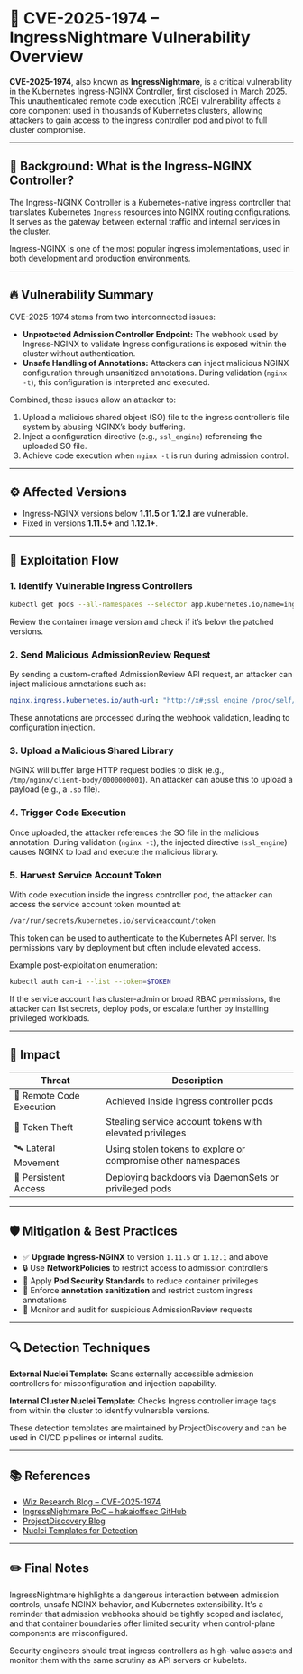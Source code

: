 # 🚨 CVE-2025-1974 – IngressNightmare Vulnerability Overview

**CVE-2025-1974**, also known as **IngressNightmare**, is a critical vulnerability in the Kubernetes Ingress-NGINX Controller, first disclosed in March 2025. This unauthenticated remote code execution (RCE) vulnerability affects a core component used in thousands of Kubernetes clusters, allowing attackers to gain access to the ingress controller pod and pivot to full cluster compromise.

---

## 📌 Background: What is the Ingress-NGINX Controller?

The Ingress-NGINX Controller is a Kubernetes-native ingress controller that translates Kubernetes `Ingress` resources into NGINX routing configurations. It serves as the gateway between external traffic and internal services in the cluster.

Ingress-NGINX is one of the most popular ingress implementations, used in both development and production environments.

---

## 🔥 Vulnerability Summary

CVE-2025-1974 stems from two interconnected issues:

- **Unprotected Admission Controller Endpoint:** The webhook used by Ingress-NGINX to validate Ingress configurations is exposed within the cluster without authentication.
- **Unsafe Handling of Annotations:** Attackers can inject malicious NGINX configuration through unsanitized annotations. During validation (`nginx -t`), this configuration is interpreted and executed.

Combined, these issues allow an attacker to:

1. Upload a malicious shared object (SO) file to the ingress controller’s file system by abusing NGINX’s body buffering.
2. Inject a configuration directive (e.g., `ssl_engine`) referencing the uploaded SO file.
3. Achieve code execution when `nginx -t` is run during admission control.

---

## ⚙️ Affected Versions

- Ingress-NGINX versions below **1.11.5** or **1.12.1** are vulnerable.
- Fixed in versions **1.11.5+** and **1.12.1+**.

---

## 🧪 Exploitation Flow

### 1. Identify Vulnerable Ingress Controllers

```bash
kubectl get pods --all-namespaces --selector app.kubernetes.io/name=ingress-nginx -o wide
```

Review the container image version and check if it’s below the patched versions.

### 2. Send Malicious AdmissionReview Request

By sending a custom-crafted AdmissionReview API request, an attacker can inject malicious annotations such as:

```yaml
nginx.ingress.kubernetes.io/auth-url: "http://x#;ssl_engine /proc/self/fd/123;"
```

These annotations are processed during the webhook validation, leading to configuration injection.

### 3. Upload a Malicious Shared Library

NGINX will buffer large HTTP request bodies to disk (e.g., `/tmp/nginx/client-body/0000000001`). An attacker can abuse this to upload a payload (e.g., a `.so` file).

### 4. Trigger Code Execution

Once uploaded, the attacker references the SO file in the malicious annotation. During validation (`nginx -t`), the injected directive (`ssl_engine`) causes NGINX to load and execute the malicious library.

### 5. Harvest Service Account Token

With code execution inside the ingress controller pod, the attacker can access the service account token mounted at:

```bash
/var/run/secrets/kubernetes.io/serviceaccount/token
```

This token can be used to authenticate to the Kubernetes API server. Its permissions vary by deployment but often include elevated access.

Example post-exploitation enumeration:

```bash
kubectl auth can-i --list --token=$TOKEN
```

If the service account has cluster-admin or broad RBAC permissions, the attacker can list secrets, deploy pods, or escalate further by installing privileged workloads.

---

## 🎯 Impact

| Threat                   | Description                                                   |
| ------------------------ | ------------------------------------------------------------- |
| 🧨 Remote Code Execution | Achieved inside ingress controller pods                       |
| 🔐 Token Theft           | Stealing service account tokens with elevated privileges      |
| 🛰️ Lateral Movement     | Using stolen tokens to explore or compromise other namespaces |
| 🐚 Persistent Access     | Deploying backdoors via DaemonSets or privileged pods         |

---

## 🛡️ Mitigation & Best Practices

- ✅ **Upgrade Ingress-NGINX** to version `1.11.5` or `1.12.1` and above
- 🔒 Use **NetworkPolicies** to restrict access to admission controllers
- 🔐 Apply **Pod Security Standards** to reduce container privileges
- 🔁 Enforce **annotation sanitization** and restrict custom ingress annotations
- 🚨 Monitor and audit for suspicious AdmissionReview requests

---

## 🔍 Detection Techniques

**External Nuclei Template:** Scans externally accessible admission controllers for misconfiguration and injection capability.

**Internal Cluster Nuclei Template:** Checks Ingress controller image tags from within the cluster to identify vulnerable versions.

These detection templates are maintained by ProjectDiscovery and can be used in CI/CD pipelines or internal audits.

---

## 📚 References

- [Wiz Research Blog – CVE-2025-1974](https://www.wiz.io/blog/ingress-nginx-kubernetes-vulnerabilities)
- [IngressNightmare PoC – hakaioffsec GitHub](https://github.com/hakaioffsec/IngressNightmare-PoC)
- [ProjectDiscovery Blog](https://projectdiscovery.io/blog/ingressnightmare-unauth-rce-in-ingress-nginx)
- [Nuclei Templates for Detection](https://github.com/projectdiscovery/nuclei-templates)

---

## ✏️ Final Notes

IngressNightmare highlights a dangerous interaction between admission controls, unsafe NGINX behavior, and Kubernetes extensibility. It's a reminder that admission webhooks should be tightly scoped and isolated, and that container boundaries offer limited security when control-plane components are misconfigured.

Security engineers should treat ingress controllers as high-value assets and monitor them with the same scrutiny as API servers or kubelets.

